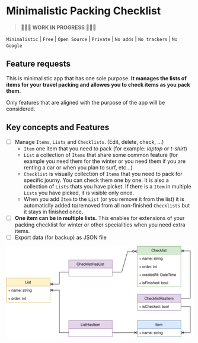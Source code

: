 # Minimalistic Packing Checklist

> **👷👷👷 WORK IN PROGRESS 👷👷👷**

`Minimalistic` | `Free` | `Open Source` | `Private` | `No adds` | `No trackers` | `No Google`

## Feature requests

This is minimalistic app that has one sole purpose. **It manages the lists of items for your travel packing and allowes you to check items as you pack them.**

Only features that are aligned with the purpose of the app will be considered.

## Key concepts and Features

- [ ] Manage `Items`, `Lists` and `Checklists`. (Edit, delete, check, ...)
  - `Item` one item that you need to pack (for example: *laptop* or *t-shirt*)
  - `List` a collection of `Items` that share some common feature (for example you need them for the winter or you need them if you are renting a car or when you plan to surf, etc...)
  - `Checklist` is visually collection of `Items` that you need to pack for specific journy. You can check them one by one. It is also a collection of `Lists` thats you have picket. If there is a `Item` in multiple `Lists` you have picked, it is visible only once.
  - When you add `Item` to the `List` (or you remove it from the list) it is automaticlly added to/removed from all non-finished `Checklists` but it stays in finished once.
- [ ] **One item can be in multiple lists.** This enables for extensions of your packing checklist for winter or other specialities when you need extra items.
- [ ] Export data (for backup) as JSON file

![](/doc/diagram.svg)
